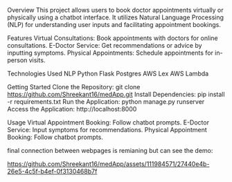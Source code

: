 Overview
This project allows users to book doctor appointments virtually or physically using a chatbot interface. It utilizes Natural Language Processing (NLP) for understanding user inputs and facilitating appointment bookings.

Features
Virtual Consultations: Book appointments with doctors for online consultations.
E-Doctor Service: Get recommendations or advice by inputting symptoms.
Physical Appointments: Schedule appointments for in-person visits.

Technologies Used
NLP
Python
Flask
Postgres
AWS Lex
AWS Lambda

Getting Started
Clone the Repository: git clone https://github.com/Shreekant16/medApp.git
Install Dependencies: pip install -r requirements.txt
Run the Application: python manage.py runserver
Access the Application: http://localhost:8000

Usage
Virtual Appointment Booking: Follow chatbot prompts.
E-Doctor Service: Input symptoms for recommendations.
Physical Appointment Booking: Follow chatbot prompts.

final connection between webpages is remianing but can see the demo:

https://github.com/Shreekant16/medApp/assets/111984571/27440e4b-26e5-4c5f-b4ef-0f3130468b7f

